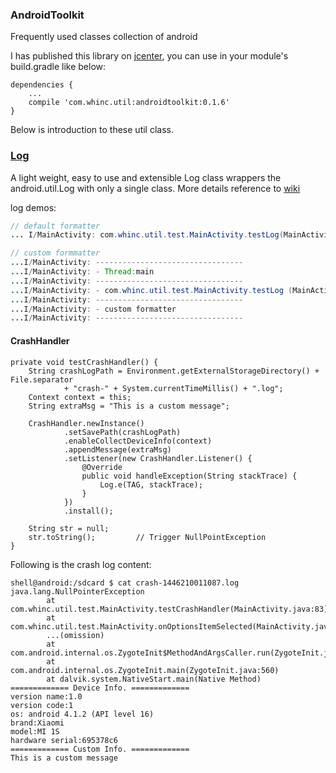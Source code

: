 
### AndroidToolkit

Frequently used classes collection of android

I has published this library on [jcenter][1], you can use in your module's build.gradle like below:

```
dependencies {
    ...
    compile 'com.whinc.util:androidtoolkit:0.1.6'
}
```

Below is introduction to these util class.

### [Log][wiki_Log]

A light weight, easy to use and extensible Log class wrappers the android.util.Log with only a single class. More details reference to [wiki][wiki_Log]

log demos:
```java
// default formatter
... I/MainActivity: com.whinc.util.test.MainActivity.testLog(MainActivity.java:91):default output format

// custom formmatter
...I/MainActivity: ---------------------------------
...I/MainActivity: - Thread:main
...I/MainActivity: ---------------------------------
...I/MainActivity: - com.whinc.util.test.MainActivity.testLog (MainActivity.java:125)
...I/MainActivity: ---------------------------------
...I/MainActivity: - custom formatter 
...I/MainActivity: ---------------------------------
```

#### CrashHandler

```
private void testCrashHandler() {
    String crashLogPath = Environment.getExternalStorageDirectory() + File.separator
            + "crash-" + System.currentTimeMillis() + ".log";
    Context context = this;
    String extraMsg = "This is a custom message";

    CrashHandler.newInstance()
            .setSavePath(crashLogPath)
            .enableCollectDeviceInfo(context)
            .appendMessage(extraMsg)
            .setListener(new CrashHandler.Listener() {
                @Override
                public void handleException(String stackTrace) {
                    Log.e(TAG, stackTrace);
                }
            })
            .install();

    String str = null;
    str.toString();         // Trigger NullPointException
}
```

Following is the crash log content:

```
shell@android:/sdcard $ cat crash-1446210011087.log
java.lang.NullPointerException
        at com.whinc.util.test.MainActivity.testCrashHandler(MainActivity.java:83)
        at com.whinc.util.test.MainActivity.onOptionsItemSelected(MainActivity.java:52)
        ...(omission)
        at com.android.internal.os.ZygoteInit$MethodAndArgsCaller.run(ZygoteInit.java:793)
        at com.android.internal.os.ZygoteInit.main(ZygoteInit.java:560)
        at dalvik.system.NativeStart.main(Native Method)
============= Device Info. =============
version name:1.0
version code:1
os: android 4.1.2 (API level 16)
brand:Xiaomi
model:MI 1S
hardware serial:695378c6
============= Custom Info. =============
This is a custom message
```

[1]:https://bintray.com/whinc/maven/androidtoolkit/view
[wiki_Log]:./wiki/Log.md
